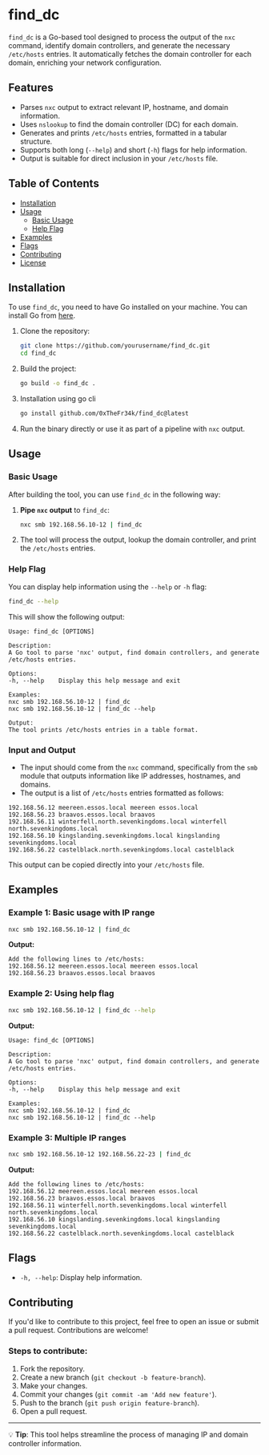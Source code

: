 # find_dc

`find_dc` is a Go-based tool designed to process the output of the `nxc` command, identify domain controllers, and generate the necessary `/etc/hosts` entries. It automatically fetches the domain controller for each domain, enriching your network configuration.

## Features

- Parses `nxc` output to extract relevant IP, hostname, and domain information.
- Uses `nslookup` to find the domain controller (DC) for each domain.
- Generates and prints `/etc/hosts` entries, formatted in a tabular structure.
- Supports both long (`--help`) and short (`-h`) flags for help information.
- Output is suitable for direct inclusion in your `/etc/hosts` file.

## Table of Contents

- [Installation](#installation)
- [Usage](#usage)
  - [Basic Usage](#basic-usage)
  - [Help Flag](#help-flag)
- [Examples](#examples)
- [Flags](#flags)
- [Contributing](#contributing)
- [License](#license)

## Installation

To use `find_dc`, you need to have Go installed on your machine. You can install Go from [here](https://golang.org/doc/install).

1. Clone the repository:
   ```bash
   git clone https://github.com/yourusername/find_dc.git
   cd find_dc
   ```

2. Build the project:
   ```bash
   go build -o find_dc .
   ```
3. Installation using go cli
    ```bash
    go install github.com/0xTheFr34k/find_dc@latest
    ```

3. Run the binary directly or use it as part of a pipeline with `nxc` output.

## Usage

### Basic Usage

After building the tool, you can use `find_dc` in the following way:

1. **Pipe `nxc` output** to `find_dc`:
   ```bash
   nxc smb 192.168.56.10-12 | find_dc
   ```

2. The tool will process the output, lookup the domain controller, and print the `/etc/hosts` entries.

### Help Flag

You can display help information using the `--help` or `-h` flag:

```bash
find_dc --help
```

This will show the following output:

```
Usage: find_dc [OPTIONS]

Description:
A Go tool to parse 'nxc' output, find domain controllers, and generate /etc/hosts entries.

Options:
-h, --help    Display this help message and exit

Examples:
nxc smb 192.168.56.10-12 | find_dc
nxc smb 192.168.56.10-12 | find_dc --help

Output:
The tool prints /etc/hosts entries in a table format.
```

### Input and Output

- The input should come from the `nxc` command, specifically from the `smb` module that outputs information like IP addresses, hostnames, and domains.
- The output is a list of `/etc/hosts` entries formatted as follows:

```
192.168.56.12 meereen.essos.local meereen essos.local
192.168.56.23 braavos.essos.local braavos
192.168.56.11 winterfell.north.sevenkingdoms.local winterfell north.sevenkingdoms.local
192.168.56.10 kingslanding.sevenkingdoms.local kingslanding sevenkingdoms.local
192.168.56.22 castelblack.north.sevenkingdoms.local castelblack
```

This output can be copied directly into your `/etc/hosts` file.

## Examples

### Example 1: Basic usage with IP range

```bash
nxc smb 192.168.56.10-12 | find_dc
```

**Output:**

```
Add the following lines to /etc/hosts:
192.168.56.12 meereen.essos.local meereen essos.local
192.168.56.23 braavos.essos.local braavos
```

### Example 2: Using help flag

```bash
nxc smb 192.168.56.10-12 | find_dc --help
```

**Output:**

```
Usage: find_dc [OPTIONS]

Description:
A Go tool to parse 'nxc' output, find domain controllers, and generate /etc/hosts entries.

Options:
-h, --help    Display this help message and exit

Examples:
nxc smb 192.168.56.10-12 | find_dc
nxc smb 192.168.56.10-12 | find_dc --help
```

### Example 3: Multiple IP ranges

```bash
nxc smb 192.168.56.10-12 192.168.56.22-23 | find_dc
```

**Output:**

```
Add the following lines to /etc/hosts:
192.168.56.12 meereen.essos.local meereen essos.local
192.168.56.23 braavos.essos.local braavos
192.168.56.11 winterfell.north.sevenkingdoms.local winterfell north.sevenkingdoms.local
192.168.56.10 kingslanding.sevenkingdoms.local kingslanding sevenkingdoms.local
192.168.56.22 castelblack.north.sevenkingdoms.local castelblack
```

## Flags

- `-h, --help`: Display help information.
  
## Contributing

If you'd like to contribute to this project, feel free to open an issue or submit a pull request. Contributions are welcome!

### Steps to contribute:

1. Fork the repository.
2. Create a new branch (`git checkout -b feature-branch`).
3. Make your changes.
4. Commit your changes (`git commit -am 'Add new feature'`).
5. Push to the branch (`git push origin feature-branch`).
6. Open a pull request.

---

💡 **Tip**: This tool helps streamline the process of managing IP and domain controller information.

